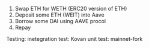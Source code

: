1. Swap ETH for WETH (ERC20 version of ETH)
2. Deposit some ETH (WEIT) into Aave
3. Borrow some DAI using AAVE procol
4. Repay

Testing:
inetegration test: Kovan
unit test: mainnet-fork